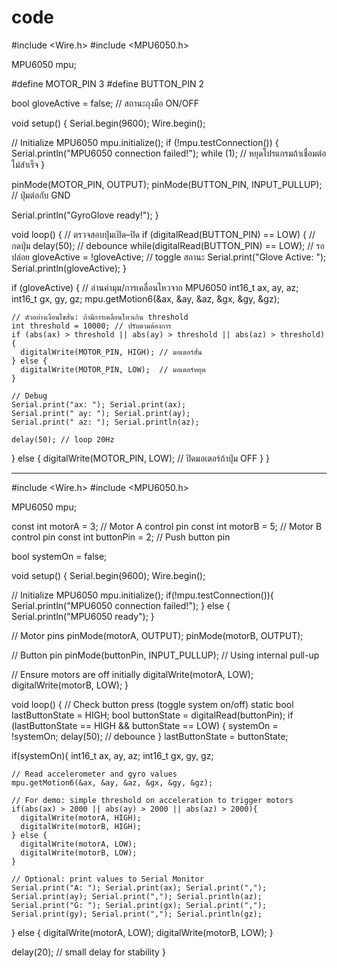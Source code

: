 # code
#include <Wire.h>
#include <MPU6050.h>

MPU6050 mpu;

#define MOTOR_PIN 3
#define BUTTON_PIN 2

bool gloveActive = false;  // สถานะถุงมือ ON/OFF

void setup() {
  Serial.begin(9600);
  Wire.begin();

  // Initialize MPU6050
  mpu.initialize();
  if (!mpu.testConnection()) {
    Serial.println("MPU6050 connection failed!");
    while (1); // หยุดโปรแกรมถ้าเชื่อมต่อไม่สำเร็จ
  }

  pinMode(MOTOR_PIN, OUTPUT);
  pinMode(BUTTON_PIN, INPUT_PULLUP);  // ปุ่มต่อกับ GND

  Serial.println("GyroGlove ready!");
}

void loop() {
  // ตรวจสอบปุ่มเปิด–ปิด
  if (digitalRead(BUTTON_PIN) == LOW) { // กดปุ่ม
    delay(50); // debounce
    while(digitalRead(BUTTON_PIN) == LOW); // รอปล่อย
    gloveActive = !gloveActive; // toggle สถานะ
    Serial.print("Glove Active: "); Serial.println(gloveActive);
  }

  if (gloveActive) {
    // อ่านค่ามุม/การเคลื่อนไหวจาก MPU6050
    int16_t ax, ay, az;
    int16_t gx, gy, gz;
    mpu.getMotion6(&ax, &ay, &az, &gx, &gy, &gz);

    // ตัวอย่างเงื่อนไขสั่น: ถ้ามีการเคลื่อนไหวเกิน threshold
    int threshold = 10000; // ปรับตามต้องการ
    if (abs(ax) > threshold || abs(ay) > threshold || abs(az) > threshold) {
      digitalWrite(MOTOR_PIN, HIGH); // มอเตอร์สั่น
    } else {
      digitalWrite(MOTOR_PIN, LOW);  // มอเตอร์หยุด
    }

    // Debug
    Serial.print("ax: "); Serial.print(ax);
    Serial.print(" ay: "); Serial.print(ay);
    Serial.print(" az: "); Serial.println(az);

    delay(50); // loop 20Hz
  } else {
    digitalWrite(MOTOR_PIN, LOW); // ปิดมอเตอร์ถ้าปุ่ม OFF
  }
}

------------------------------------------------------------------

#include <Wire.h>
#include <MPU6050.h>

MPU6050 mpu;

const int motorA = 3;     // Motor A control pin
const int motorB = 5;     // Motor B control pin
const int buttonPin = 2;  // Push button pin

bool systemOn = false;

void setup() {
  Serial.begin(9600);
  Wire.begin();

  // Initialize MPU6050
  mpu.initialize();
  if(!mpu.testConnection()){
    Serial.println("MPU6050 connection failed!");
  } else {
    Serial.println("MPU6050 ready");
  }

  // Motor pins
  pinMode(motorA, OUTPUT);
  pinMode(motorB, OUTPUT);

  // Button pin
  pinMode(buttonPin, INPUT_PULLUP); // Using internal pull-up

  // Ensure motors are off initially
  digitalWrite(motorA, LOW);
  digitalWrite(motorB, LOW);
}

void loop() {
  // Check button press (toggle system on/off)
  static bool lastButtonState = HIGH;
  bool buttonState = digitalRead(buttonPin);
  if (lastButtonState == HIGH && buttonState == LOW) {
    systemOn = !systemOn;
    delay(50); // debounce
  }
  lastButtonState = buttonState;

  if(systemOn){
    int16_t ax, ay, az;
    int16_t gx, gy, gz;

    // Read accelerometer and gyro values
    mpu.getMotion6(&ax, &ay, &az, &gx, &gy, &gz);

    // For demo: simple threshold on acceleration to trigger motors
    if(abs(ax) > 2000 || abs(ay) > 2000 || abs(az) > 2000){
      digitalWrite(motorA, HIGH);
      digitalWrite(motorB, HIGH);
    } else {
      digitalWrite(motorA, LOW);
      digitalWrite(motorB, LOW);
    }

    // Optional: print values to Serial Monitor
    Serial.print("A: "); Serial.print(ax); Serial.print(","); Serial.print(ay); Serial.print(","); Serial.println(az);
    Serial.print("G: "); Serial.print(gx); Serial.print(","); Serial.print(gy); Serial.print(","); Serial.println(gz);
  } else {
    digitalWrite(motorA, LOW);
    digitalWrite(motorB, LOW);
  }

  delay(20); // small delay for stability
}

